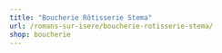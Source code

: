 ```yaml
---
title: "Boucherie Rôtisserie Stema"
url: /romans-sur-isere/boucherie-rotisserie-stema/
shop: boucherie
---
```

